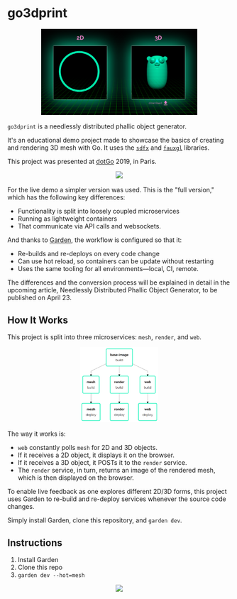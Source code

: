 # go3dprint

<p align="center">
  <img src="img/frontend.png" width="70%">
</p>

`go3dprint` is a needlessly distributed phallic object generator.

It's an educational demo project made to showcase the basics of creating and rendering 3D mesh with Go. It uses the [`sdfx`](https://github.com/deadsy/sdfx) and [`fauxgl`](https://github.com/fogleman/fauxgl) libraries.

This project was presented at [dotGo](https://www.dotgo.eu/) 2019, in Paris.

<p align="center">
  <a href="https://www.youtube.com/watch?v=ZACOc-NwV0c" target="_new"><img src="https://img.youtube.com/vi/ZACOc-NwV0c/0.jpg" width="40%"></a>
</p>

For the live demo a simpler version was used. This is the "full version," which has the following key differences:

- Functionality is split into loosely coupled microservices
- Running as lightweight containers
- That communicate via API calls and websockets.

And thanks to [Garden](https://garden.io/), the workflow is configured so that it:

- Re-builds and re-deploys on every code change
- Can use hot reload, so containers can be update without restarting
- Uses the same tooling for all environments—local, CI, remote.

The differences and the conversion process will be explained in detail in the upcoming article, Needlessly Distributed Phallic Object Generator, to be published on April 23.

## How It Works

This project is split into three microservices: `mesh`, `render`, and `web`.

<p align="center">
  <img src="img/graph.png" width="35%">
</p>

The way it works is:

- `web` constantly polls `mesh` for 2D and 3D objects. 
- If it receives a 2D object, it displays it on the browser.
- If it receives a 3D object, it POSTs it to the `render` service.
- The `render` service, in turn, returns an image of the rendered mesh, which is then displayed on the browser.

To enable live feedback as one explores different 2D/3D forms, this project uses Garden to re-build and re-deploy services whenever the source code changes.

Simply install Garden, clone this repository, and `garden dev`.

## Instructions

1. Install Garden
2. Clone this repo
3. `garden dev --hot=mesh`

<p align="center">
  <img src="img/dashboard.gif">
</p>
